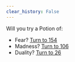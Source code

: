 ```yaml
---
clear_history: False
---
```

Will you try a Potion of:

- Fear? [Turn to 154](!consume-item!fear-potion!154)
- Madness? [Turn to 106](!consume-item!madness-potion!106)
- Duality? [Turn to 26](!consume-item!duality-potion!26)
